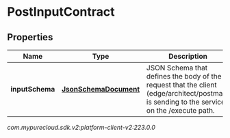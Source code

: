 # PostInputContract


## Properties

| Name | Type | Description | Notes |
| ------------ | ------------- | ------------- | ------------- |
| **inputSchema** | [**JsonSchemaDocument**](JsonSchemaDocument) | JSON Schema that defines the body of the request that the client (edge/architect/postman) is sending to the service, on the /execute path. |  |




_com.mypurecloud.sdk.v2:platform-client-v2:223.0.0_
